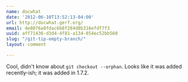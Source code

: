 ```yaml
---
name: docwhat
date: '2012-06-10T13:52:13-04:00'
url: http://docwhat.gerf.org/
email: 4e8076a0fdac6b8f284d8b316efdf7f3
uuid: aff71436-d3d4-4f81-a134-854ec52bb560
slug: "/git-tip-empty-branch/"
layout: comment

---
```


Cool, didn't know about <code>git checkout --orphan</code>. Looks like it was added recently-ish; it was added in 1.7.2.
